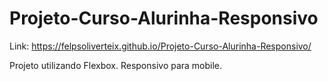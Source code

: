 # Projeto-Curso-Alurinha-Responsivo
Link: https://felpsoliverteix.github.io/Projeto-Curso-Alurinha-Responsivo/

Projeto utilizando Flexbox.
Responsivo para mobile.

